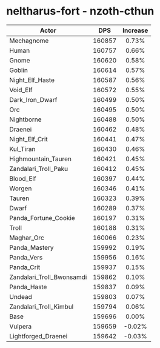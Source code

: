 # neltharus-fort - nzoth-cthun
| Actor | DPS | Increase |
|---|:---:|:---:|
|Mechagnome|160857|0.73%|
|Human|160757|0.66%|
|Gnome|160620|0.58%|
|Goblin|160614|0.57%|
|Night_Elf_Haste|160587|0.56%|
|Void_Elf|160572|0.55%|
|Dark_Iron_Dwarf|160499|0.50%|
|Orc|160495|0.50%|
|Nightborne|160488|0.50%|
|Draenei|160462|0.48%|
|Night_Elf_Crit|160441|0.47%|
|Kul_Tiran|160430|0.46%|
|Highmountain_Tauren|160421|0.45%|
|Zandalari_Troll_Paku|160412|0.45%|
|Blood_Elf|160397|0.44%|
|Worgen|160346|0.41%|
|Tauren|160323|0.39%|
|Dwarf|160289|0.37%|
|Panda_Fortune_Cookie|160197|0.31%|
|Troll|160188|0.31%|
|Maghar_Orc|160066|0.23%|
|Panda_Mastery|159992|0.19%|
|Panda_Vers|159956|0.16%|
|Panda_Crit|159937|0.15%|
|Zandalari_Troll_Bwonsamdi|159862|0.10%|
|Panda_Haste|159837|0.09%|
|Undead|159803|0.07%|
|Zandalari_Troll_Kimbul|159794|0.06%|
|Base|159696|0.00%|
|Vulpera|159659|-0.02%|
|Lightforged_Draenei|159642|-0.03%|
